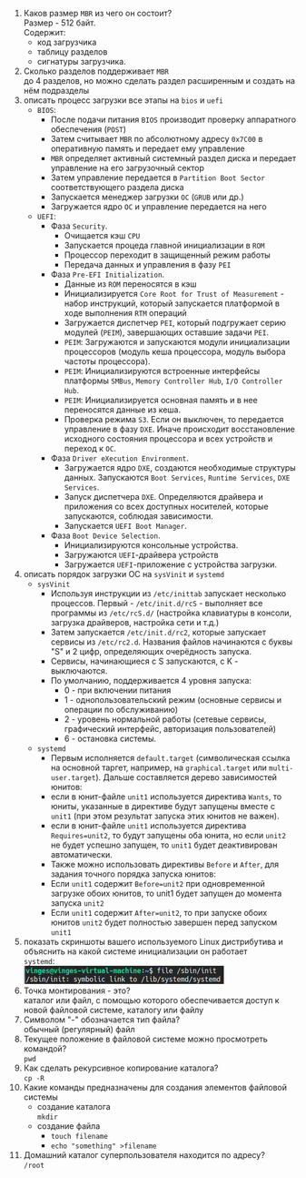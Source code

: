 1) Каков размер `MBR` из чего он состоит?  
Размер - 512 байт.  
Содержит:  
	* код загрузчика 
	* таблицу разделов
	* сигнатуры загрузчика.
2) Сколько разделов поддерживает `MBR`  
до 4 разделов, но можно сделать раздел расширенным и создать на нём подразделы
3) описать процесс загрузки все этапы на `bios` и `uefi`
	* `BIOS`:
		* После подачи питания `BIOS` производит проверку аппаратного обеспечения (`POST`)
		* Затем считывает `MBR` по абсолютному адресу `0x7C00` в оперативную память и передает ему управление
		* `MBR` определяет активный системный раздел диска и передает управление на его загрузочный сектор
		* Затем управление передается в `Partition Boot Sector` соответствующего раздела диска
		* Запускается менеджер загрузки `ОС` (`GRUB` или др.)
		* Загружается ядро `ОС` и управление передается на него
	* `UEFI`:
		* Фаза `Security`.
			* Очищается кэш `CPU`
			* Запускается процеда главной инициализации в `ROM`
			* Процессор переходит в защищенный режим работы
			* Передача данных и управления в фазу `PEI`
		* Фаза `Pre-EFI Initialization`.
			* Данные из `ROM` переносятся в кэш
			* Инициализируется `Core Root for Trust of Measurement` - набор инструкций, который запускается платформой в ходе выполнения `RTM` операций
			* Загружается диспетчер `PEI`, который подгружает серию модулей (`PEIM`), завершающих оставшие задачи `PEI`.
			* `PEIM`: Загружаются и запускаются модули инициализации процессоров (модуль кеша процессора, модуль выбора частоты процессора).
			* `PEIM`: Инициализируются встроенные интерфейсы платформы `SMBus`, `Memory Controller Hub`, `I/O Controller Hub`.
			* `PEIM`: Инициализируется основная память и в нее переносятся данные из кеша.
			* Проверка режима `S3`. Если он выключен, то передается управление в фазу `DXE`. Иначе происходит восстановление исходного состояния процессора и всех устройств и переход к `ОС`.
		* Фаза `Driver eXecution Environment`.
			* Загружается ядро `DXE`, создаются необходимые структуры данных. Запускаются `Boot Services`, `Runtime Services`, `DXE Services`.
			* Запуск диспетчера `DXE`. Определяются драйвера и приложения со всех доступных носителей, которые запускаются, соблюдая зависимости.
			* Запускается `UEFI Boot Manager`.
		* Фаза `Boot Device Selection`.
			* Инициализируются консольные устройства.
			* Загружаются `UEFI`-драйвера устройств
			* Загружается `UEFI`-приложение с устройства загрузки.
4) описать порядок загрузки ОС на `sysVinit` и `systemd`
	* `sysVinit`
		* Используя инструкции из `/etc/inittab` запускает несколько процессов. Первый - `/etc/init.d/rcS` - выполняет все программы из `/etc/rcS.d/` (настройка клавиатуры в консоли, загрузка драйверов, настройка сети и т.д.)
		* Затем запускается `/etc/init.d/rc2`, которые запускает сервисы из `/etc/rc2.d`. Названия файлов начинаются с буквы "S" и 2 цифр, определяющих очерёдность запуска.
		* Сервисы, начинающиеся с S запускаются, с K - выключаются.
		* По умолчанию, поддерживается 4 уровня запуска: 
			* 0 - при включении питания
			* 1 - однопользовательский режим (основные сервисы и операции по обслуживанию)
			* 2 - уровень нормальной работы (сетевые сервисы, графический интерфейс, авторизация пользователей)
			* 6 - остановка системы.
	* `systemd`
		* Первым исполняется `default.target` (символическая ссылка на основной таргет, например, на `graphical.target` или `multi-user.target`). Дальше составляется дерево зависимостей юнитов:
		* если в юнит-файле `unit1` используется директива `Wants`, то юниты, указанные в директиве будут запущены вместе с `unit1` (при этом результат запуска этих юнитов не важен).
		* если в юнит-файле `unit1` используется директива `Requires=unit2`, то будут запущены оба юнита, но если `unit2` не будет успешно запущен, то `unit1` будет деактивирован автоматически.
		* Также можно использовать директивы `Before` и `After`, для задания точного порядка запуска юнитов:
		* Если `unit1` содержит `Before=unit2` при одновременной загрузке обоих юнитов, то unit1 будет запущен до момента запуска `unit2`
		* Если `unit1` содержит `After=unit2`, то при запуске обоих юнитов `unit2` будет полностью завершен перед запуском `unit1`
5) показать скриншоты вашего используемого Linux дистрибутива и объяснить на какой системе инициализации он работает  
    `systemd`:  
    ![Screenshot](img.png)
6) Точка монтирования - это?  
каталог или файл, с помощью которого обеспечивается доступ к новой файловой системе, каталогу или файлу
7) Символом "-" обозначается тип файла?  
обычный (регулярный) файл
8) Текущее положение в файловой системе можно просмотреть командой?  
`pwd`
9) Как сделать рекурсивное копирование каталога?  
`cp -R`
10) Какие команды предназначены для создания элементов файловой системы
    * создание каталога  
        `mkdir`  
    * создание файла   
        * `touch filename`
        * `echo "something" >filename`
11) Домашний каталог суперпользователя находится по адресу?  
    `/root`